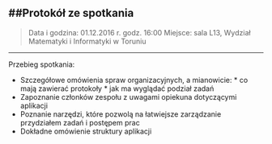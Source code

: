 

##Protokół ze spotkania
--------------------------

> Data i godzina: 01.12.2016 r. godz. 16:00
> Miejsce: sala L13, Wydział Matematyki i Informatyki w Toruniu

----------
Przebieg spotkania:

 - Szczegółowe omówienia spraw organizacyjnych, a mianowicie:
		 * co mają zawierać protokoły
		 * jak ma wyglądać podział zadań 
 - Zapoznanie członków zespołu z uwagami opiekuna dotyczącymi aplikacji
 - Poznanie narzędzi, które pozwolą na łatwiejsze 	zarządzanie przydziałem zadań i postępem prac
 - Dokładne omówienie struktury aplikacji
